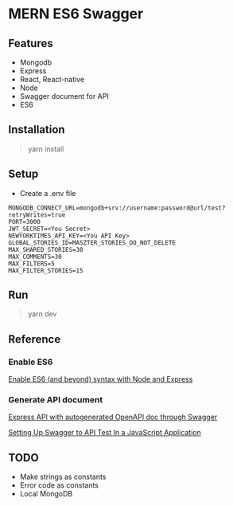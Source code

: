 # MERN ES6 Swagger

## Features

- Mongodb
- Express
- React, React-native
- Node
- Swagger document for API
- ES6

## Installation

> yarn install

## Setup

- Create a .env file

```
MONGODB_CONNECT_URL=mongodb+srv://username:password@url/test?retryWrites=true
PORT=3000
JWT_SECRET=<You Secret>
NEWYORKTIMES_API_KEY=<You API Key>
GLOBAL_STORIES_ID=MASZTER_STORIES_DO_NOT_DELETE
MAX_SHARED_STORIES=30
MAX_COMMENTS=30
MAX_FILTERS=5
MAX_FILTER_STORIES=15
```

## Run

> yarn dev

## Reference

### Enable ES6 

[Enable ES6 (and beyond) syntax with Node and Express](https://medium.freecodecamp.org/how-to-enable-es6-and-beyond-syntax-with-node-and-express-68d3e11fe1ab)

### Generate API document

[Express API with autogenerated OpenAPI doc through Swagger](http://www.acuriousanimal.com/2018/10/20/express-swagger-doc.html)

[Setting Up Swagger to API Test In a JavaScript Application](https://itnext.io/setting-up-swagger-in-a-node-js-application-d3c4d7aa56d4)

## TODO

- Make strings as constants
- Error code as constants
- Local MongoDB


